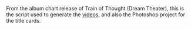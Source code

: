From the album chart release of Train of Thought (Dream Theater),
this is the script used to generate the [videos](https://www.youtube.com/watch?v=Zlv-ZgpQPO0&list=PLbzRUhk5--qdVfbW_R6fN6IUfBkPZQac3),
and also the Photoshop project for the title cards.
